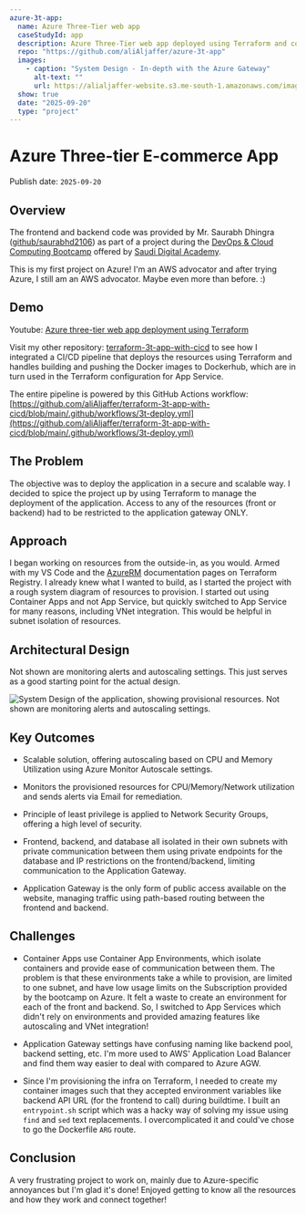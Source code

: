 ```yaml
---
azure-3t-app:
  name: Azure Three-Tier web app
  caseStudyId: app
  description: Azure Three-Tier web app deployed using Terraform and containers
  repo: "https://github.com/aliAljaffer/azure-3t-app"
  images:
    - caption: "System Design - In-depth with the Azure Gateway"
      alt-text: ""
      url: https://alialjaffer-website.s3.me-south-1.amazonaws.com/images/azure-3t-app/sd2.png
  show: true
  date: "2025-09-20"
  type: "project"
---
```


# Azure Three-tier E-commerce App

Publish date: `2025-09-20`

## Overview

The frontend and backend code was provided by Mr. Saurabh Dhingra ([github/saurabhd2106](https://github.com/saurabhd2106)) as part of a project during the [DevOps & Cloud Computing Bootcamp](https://sda.edu.sa/ar/bootcamp/299) offered by [Saudi Digital Academy](https://sda.edu.sa/).

This is my first project on Azure! I'm an AWS advocator and after trying Azure, I still am an AWS advocator. Maybe even more than before. :)

## Demo

Youtube: [Azure three-tier web app deployment using Terraform](https://youtu.be/y5rP0JmYzTQ)

Visit my other repository: [terraform-3t-app-with-cicd](https://github.com/aliAljaffer/terraform-3t-app-with-cicd) to see how I integrated a CI/CD pipeline that deploys the resources using Terraform and handles building and pushing the Docker images to Dockerhub, which are in turn used in the Terraform configuration for App Service.

The entire pipeline is powered by this GitHub Actions workflow: [https://github.com/aliAljaffer/terraform-3t-app-with-cicd/blob/main/.github/workflows/3t-deploy.yml](https://github.com/aliAljaffer/terraform-3t-app-with-cicd/blob/main/.github/workflows/3t-deploy.yml)

## The Problem

The objective was to deploy the application in a secure and scalable way. I decided to spice the project up by using Terraform to manage the deployment of the application. Access to any of the resources (front or backend) had to be restricted to the application gateway ONLY.

## Approach

I began working on resources from the outside-in, as you would. Armed with my VS Code and the [AzureRM](https://registry.terraform.io/providers/hashicorp/azurerm/latest/docs) documentation pages on Terraform Registry. I already knew what I wanted to build, as I started the project with a rough system diagram of resources to provision. I started out using Container Apps and not App Service, but quickly switched to App Service for many reasons, including VNet integration. This would be helpful in subnet isolation of resources.

## Architectural Design

Not shown are monitoring alerts and autoscaling settings. This just serves as a good starting point for the actual design.

![System Design of the application, showing provisional resources. Not shown are monitoring alerts and autoscaling settings.](https://alialjaffer-website.s3.me-south-1.amazonaws.com/images/azure-3t-app/sd2.png)

## Key Outcomes

- Scalable solution, offering autoscaling based on CPU and Memory Utilization using Azure Monitor Autoscale settings.

- Monitors the provisioned resources for CPU/Memory/Network utilization and sends alerts via Email for remediation.

- Principle of least privilege is applied to Network Security Groups, offering a high level of security.

- Frontend, backend, and database all isolated in their own subnets with private communication between them using private endpoints for the database and IP restrictions on the frontend/backend, limiting communication to the Application Gateway.

- Application Gateway is the only form of public access available on the website, managing traffic using path-based routing between the frontend and backend.

## Challenges

- Container Apps use Container App Environments, which isolate containers and provide ease of communication between them. The problem is that these environments take a while to provision, are limited to one subnet, and have low usage limits on the Subscription provided by the bootcamp on Azure. It felt a waste to create an environment for each of the front and backend. So, I switched to App Services which didn't rely on environments and provided amazing features like autoscaling and VNet integration!

- Application Gateway settings have confusing naming like backend pool, backend setting, etc. I'm more used to AWS' Application Load Balancer and find them way easier to deal with compared to Azure AGW.

- Since I'm provisioning the infra on Terraform, I needed to create my container images such that they accepted environment variables like backend API URL (for the frontend to call) during buildtime. I built an `entrypoint.sh` script which was a hacky way of solving my issue using `find` and `sed` text replacements. I overcomplicated it and could've chose to go the Dockerfile `ARG` route.

## Conclusion

A very frustrating project to work on, mainly due to Azure-specific annoyances but I'm glad it's done! Enjoyed getting to know all the resources and how they work and connect together!
